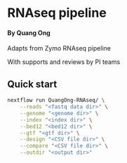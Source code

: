 # RNAseq pipeline 
#### By Quang Ong
Adapts from Zymo RNAseq pipeline

With supports and reviews by PI teams

## Quick start

```bash
nextflow run QuangOng-RNAseq/ \
  	--reads "<fastq data dir>" \
	--genome "<genome dir>" \
  	--index "<index dir>" \
  	--bed12 "<bed12 dir>" \
  	--gtf "<gtf dir>" \
	--design "<CSV file dir>" \
  	--compare "<CSV file dir>" \
	--outdir "<output dir>"
```

